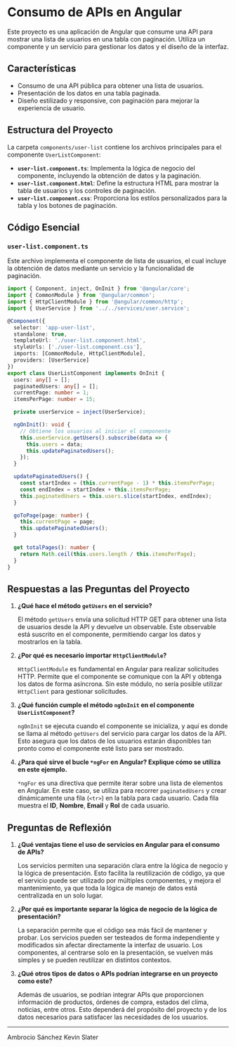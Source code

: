 # Consumo de APIs en Angular

Este proyecto es una aplicación de Angular que consume una API para mostrar una lista de usuarios en una tabla con paginación. Utiliza un componente y un servicio para gestionar los datos y el diseño de la interfaz.

## Características

- Consumo de una API pública para obtener una lista de usuarios.
- Presentación de los datos en una tabla paginada.
- Diseño estilizado y responsive, con paginación para mejorar la experiencia de usuario.

## Estructura del Proyecto

La carpeta `components/user-list` contiene los archivos principales para el componente `UserListComponent`:

- **`user-list.component.ts`**: Implementa la lógica de negocio del componente, incluyendo la obtención de datos y la paginación.
- **`user-list.component.html`**: Define la estructura HTML para mostrar la tabla de usuarios y los controles de paginación.
- **`user-list.component.css`**: Proporciona los estilos personalizados para la tabla y los botones de paginación.

## Código Esencial

### `user-list.component.ts`

Este archivo implementa el componente de lista de usuarios, el cual incluye la obtención de datos mediante un servicio y la funcionalidad de paginación.

```typescript
import { Component, inject, OnInit } from '@angular/core';
import { CommonModule } from '@angular/common';
import { HttpClientModule } from '@angular/common/http';
import { UserService } from '../../services/user.service';

@Component({
  selector: 'app-user-list',
  standalone: true,
  templateUrl: './user-list.component.html',
  styleUrls: ['./user-list.component.css'],
  imports: [CommonModule, HttpClientModule],
  providers: [UserService]
})
export class UserListComponent implements OnInit {
  users: any[] = [];
  paginatedUsers: any[] = [];
  currentPage: number = 1;
  itemsPerPage: number = 15;

  private userService = inject(UserService);

  ngOnInit(): void {
    // Obtiene los usuarios al iniciar el componente
    this.userService.getUsers().subscribe(data => {
      this.users = data;
      this.updatePaginatedUsers();
    });
  }

  updatePaginatedUsers() {
    const startIndex = (this.currentPage - 1) * this.itemsPerPage;
    const endIndex = startIndex + this.itemsPerPage;
    this.paginatedUsers = this.users.slice(startIndex, endIndex);
  }

  goToPage(page: number) {
    this.currentPage = page;
    this.updatePaginatedUsers();
  }

  get totalPages(): number {
    return Math.ceil(this.users.length / this.itemsPerPage);
  }
}
```

## Respuestas a las Preguntas del Proyecto

1. **¿Qué hace el método `getUsers` en el servicio?**

   El método `getUsers` envía una solicitud HTTP GET para obtener una lista de usuarios desde la API y devuelve un observable. Este observable está suscrito en el componente, permitiendo cargar los datos y mostrarlos en la tabla.

2. **¿Por qué es necesario importar `HttpClientModule`?**

   `HttpClientModule` es fundamental en Angular para realizar solicitudes HTTP. Permite que el componente se comunique con la API y obtenga los datos de forma asíncrona. Sin este módulo, no sería posible utilizar `HttpClient` para gestionar solicitudes.

3. **¿Qué función cumple el método `ngOnInit` en el componente `UserListComponent`?**

   `ngOnInit` se ejecuta cuando el componente se inicializa, y aquí es donde se llama al método `getUsers` del servicio para cargar los datos de la API. Esto asegura que los datos de los usuarios estarán disponibles tan pronto como el componente esté listo para ser mostrado.

4. **¿Para qué sirve el bucle `*ngFor` en Angular? Explique cómo se utiliza en este ejemplo.**

   `*ngFor` es una directiva que permite iterar sobre una lista de elementos en Angular. En este caso, se utiliza para recorrer `paginatedUsers` y crear dinámicamente una fila (`<tr>`) en la tabla para cada usuario. Cada fila muestra el **ID**, **Nombre**, **Email** y **Rol** de cada usuario.

## Preguntas de Reflexión

1. **¿Qué ventajas tiene el uso de servicios en Angular para el consumo de APIs?**

   Los servicios permiten una separación clara entre la lógica de negocio y la lógica de presentación. Esto facilita la reutilización de código, ya que el servicio puede ser utilizado por múltiples componentes, y mejora el mantenimiento, ya que toda la lógica de manejo de datos está centralizada en un solo lugar.

2. **¿Por qué es importante separar la lógica de negocio de la lógica de presentación?**

   La separación permite que el código sea más fácil de mantener y probar. Los servicios pueden ser testeados de forma independiente y modificados sin afectar directamente la interfaz de usuario. Los componentes, al centrarse solo en la presentación, se vuelven más simples y se pueden reutilizar en distintos contextos.

3. **¿Qué otros tipos de datos o APIs podrían integrarse en un proyecto como este?**

   Además de usuarios, se podrían integrar APIs que proporcionen información de productos, órdenes de compra, estados del clima, noticias, entre otros. Esto dependerá del propósito del proyecto y de los datos necesarios para satisfacer las necesidades de los usuarios.

------------

Ambrocio Sánchez Kevin Slater


